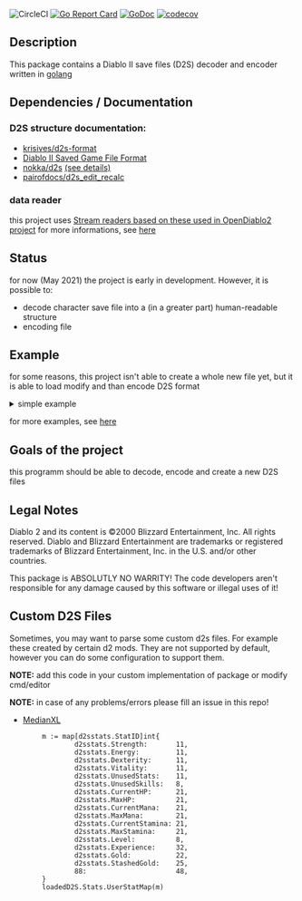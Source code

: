 ![CircleCI](https://img.shields.io/circleci/build/github/gucio321/d2d2s/master)
[![Go Report Card](https://goreportcard.com/badge/github.com/gucio321/d2d2s)](https://goreportcard.com/report/github.com/gucio321/d2d2s)
[![GoDoc](https://pkg.go.dev/badge/github.com/gucio321/d2d2s?utm_source=godoc)](https://pkg.go.dev/mod/github.com/gucio321/d2d2s)
[![codecov](https://codecov.io/gh/gucio321/d2d2s/branch/master/graph/badge.svg)](https://codecov.io/gh/gucio321/d2d2s)

## Description

This package contains a Diablo II save files (D2S)
decoder and encoder written in [golang](https://golang.org)


## Dependencies / Documentation

### D2S structure documentation:

*   [krisives/d2s-format](https://github.com/krisives/d2s-format)
*   [Diablo II Saved Game File Format](https://user.xmission.com/~trevin/DiabloIIv1.09\_File_Format.shtml)
*   [nokka/d2s](https://github.com/nokka/d2s) [(see details)](./docs/base.md)
*   [pairofdocs/d2s_edit_recalc](https://github.com/pairofdocs/d2s_edit_recalc)

### data reader

this project uses [Stream readers based on these used in OpenDiablo2 project](https://github.com/OpenDiablo2/OpenDiablo2)
for more informations, see [here](./docs/base.md)

## Status

for now (May 2021) the project is early in development.
However, it is possible to:

*   decode character save file into a (in a greater part) human-readable structure
*   encoding file

## Example

for some reasons, this project isn't able to create a whole new
file yet, but it is able to load modify and than encode D2S format

<details><summary>simple example</summary>

```golang
package main

import (
        "fmt"
        "ioutil"
        "log"

        "github.com/gucio321/d2d2s/pkg/d2s"
)

func main() {
        data, err := ioutil.ReadFile("/path/to/file.d2s")
        if err != nil {
                log.Fatal(err)
        }

        character, err := d2s.Unmarshal(data)
        if err != nil {
                log.Fatal(err)
        }

        // some edits

        newData, err := d2d2s.Encode(character)
        if err != nil {
                log.fatal(err)
        }

        if err := ioutil.WriteFile("/path/to/new/file.d2s", newData, 0o600); err != nil {
                log.Fatal("error writing file")
        }
}
```

</details>

for more examples, see [here](./examples)

## Goals of the project

this programm should be able to decode, encode and create a new D2S files

## Legal Notes

Diablo 2 and its content is ©2000 Blizzard Entertainment, Inc. All rights reserved.
Diablo and Blizzard Entertainment are trademarks or registered trademarks of Blizzard Entertainment,
Inc. in the U.S. and/or other countries.

This package is ABSOLUTLY NO WARRITY!
The code developers aren't responsible
for any damage caused by this software or illegal uses of it!

## Custom D2S Files

Sometimes, you may want to parse some custom d2s files. For example
these created by certain d2 mods. They are not supported by default,
however you can do some configuration to support them.

**NOTE:** add this code in your custom implementation of package or
modify cmd/editor

**NOTE:** in case of any problems/errors please fill an issue in this repo!

- [MedianXL](https://www.median-xl.com/)
```golang
        m := map[d2sstats.StatID]int{
                d2sstats.Strength:       11,
                d2sstats.Energy:         11,
                d2sstats.Dexterity:      11,
                d2sstats.Vitality:       11,
                d2sstats.UnusedStats:    11,
                d2sstats.UnusedSkills:   8,
                d2sstats.CurrentHP:      21,
                d2sstats.MaxHP:          21,
                d2sstats.CurrentMana:    21,
                d2sstats.MaxMana:        21,
                d2sstats.CurrentStamina: 21,
                d2sstats.MaxStamina:     21,
                d2sstats.Level:          8,
                d2sstats.Experience:     32,
                d2sstats.Gold:           22,
                d2sstats.StashedGold:    25,
                88:                      48,
        }
        loadedD2S.Stats.UserStatMap(m)
```
